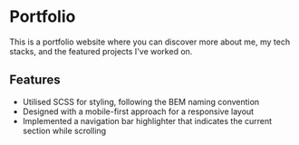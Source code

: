 # Portfolio

This is a portfolio website where you can discover more about me, my tech stacks, and the featured projects I've worked on.

## Features

- Utilised SCSS for styling, following the BEM naming convention
- Designed with a mobile-first approach for a responsive layout
- Implemented a navigation bar highlighter that indicates the current section while scrolling
